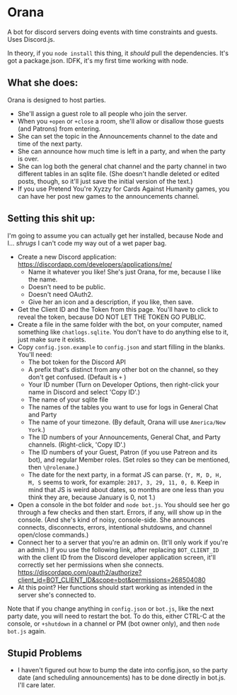 # Orana
A bot for discord servers doing events with time constraints and guests. Uses Discord.js.

In theory, if you `node install` this thing, it *should* pull the dependencies. It's got a package.json. IDFK, it's my first time working with node.

## What she does:
Orana is designed to host parties.
* She'll assign a guest role to all people who join the server.
* When you `+open` or `+close` a room, she'll allow or disallow those guests (and Patrons) from entering.
* She can set the topic in the Announcements channel to the date and time of the next party.
* She can announce how much time is left in a party, and when the party is over.
* She can log both the general chat channel and the party channel in two different tables in an sqlite file. (She doesn't handle deleted or edited posts, though, so it'll just save the initial version of the text.)
* If you use Pretend You're Xyzzy for Cards Against Humanity games, you can have her post new games to the announcements channel.

## Setting this shit up:
I'm going to assume you can actually get her installed, because Node and I... *shrugs* I can't code my way out of a wet paper bag. 

* Create a new Discord application: <https://discordapp.com/developers/applications/me/>
	* Name it whatever you like! She's just Orana, for me, because I like the name.
	* Doesn't need to be public.
	* Doesn't need OAuth2.
	* Give her an icon and a description, if you like, then save.
* Get the Client ID and the Token from this page. You'll have to click to reveal the token, because DO NOT LET THE TOKEN GO PUBLIC.
* Create a file in the same folder with the bot, on your computer, named something like `chatlogs.sqlite`. You don't have to do anything else to it, just make sure it exists.
* Copy `config.json.example` to `config.json` and start filling in the blanks. You'll need:
	* The bot token for the Discord API
	* A prefix that's distinct from any other bot on the channel, so they don't get confused. (Default is `+` )
	* Your ID number (Turn on Developer Options, then right-click your name in Discord and select 'Copy ID'.)
	* The name of your sqlite file
	* The names of the tables you want to use for logs in General Chat and Party
	* The name of your timezone. (By default, Orana will use `America/New York`.)
	* The ID numbers of your Announcements, General Chat, and Party channels. (Right-click, 'Copy ID'.)
	* The ID numbers of your Guest, Patron (if you use Patreon and its bot), and regular Member roles. (Set roles so they can be mentioned, then `\@rolename`.)
	* The date for the next party, in a format JS can parse. (`Y, M, D, H, M, S` seems to work, for example: `2017, 3, 29, 11, 0, 0`. Keep in mind that JS is weird about dates, so months are one less than you think they are, because January is 0, not 1.)
* Open a console in the bot folder and `node bot.js`. You should see her go through a few checks and then start. Errors, if any, will show up in the console. (And she's kind of noisy, console-side. She announces connects, disconnects, errors, intentional shutdowns, and channel open/close commands.)
* Connect her to a server that you're an admin on. (It'll only work if you're an admin.) If you use the following link, after replacing `BOT_CLIENT_ID` with the client ID from the Discord developer application screen, it'll correctly set her permissions when she connects. https://discordapp.com/oauth2/authorize?client_id=BOT_CLIENT_ID&scope=bot&permissions=268504080
* At this point? Her functions should start working as intended in the server she's connected to.

Note that if you change anything in `config.json` or `bot.js`, like the next party date, you will need to restart the bot. To do this, either CTRL-C at the console, or `+shutdown` in a channel or PM (bot owner only), and then `node bot.js` again.

## Stupid Problems
* I haven't figured out how to bump the date into config.json, so the party date (and scheduling announcements) has to be done directly in bot.js. I'll care later.
